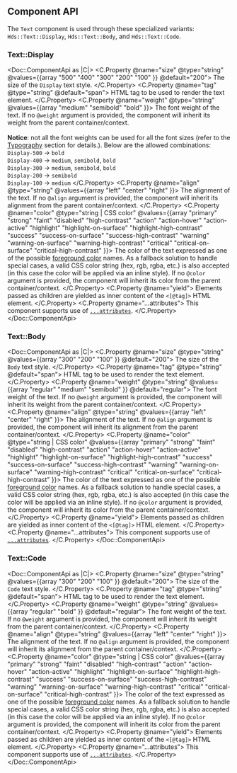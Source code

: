 ## Component API

The `Text` component is used through these specialized variants: `Hds::Text::Display`, `Hds::Text::Body`, and `Hds::Text::Code`.

### Text::Display

<Doc::ComponentApi as |C|>
  <C.Property @name="size" @type="string" @values={{array "500" "400" "300" "200" "100" }} @default="200">
    The size of the `Display` text style.
  </C.Property>
  <C.Property @name="tag" @type="string" @default="span">
    HTML tag to be used to render the text element.
  </C.Property>
  <C.Property @name="weight" @type="string" @values={{array "medium" "semibold" "bold" }}>
    The font weight of the text. If no `@weight` argument is provided, the component will inherit its weight from the parent container/context.<br><br>
    **Notice**: not all the font weights can be used for all the font sizes (refer to the [Typography](/foundations/typography?tab=code#style-and-weight) section for details.). Below are the allowed combinations:<br/>
    `Display-500` → `bold`<br/>
    `Display-400` → `medium`, `semibold`, `bold`<br/>
    `Display-300` → `medium`, `semibold`, `bold`<br/>
    `Display-200` → `semibold`<br/>
    `Display-100` → `medium`
  </C.Property>
  <C.Property @name="align" @type="string" @values={{array "left" "center" "right" }}>
    The alignment of the text. If no `@align` argument is provided, the component will inherit its alignment from the parent container/context.
  </C.Property>
  <C.Property @name="color" @type="string | CSS color" @values={{array "primary" "strong" "faint" "disabled" "high-contrast" "action" "action-hover" "action-active" "highlight" "highlight-on-surface" "highlight-high-contrast" "success" "success-on-surface" "success-high-contrast" "warning" "warning-on-surface" "warning-high-contrast" "critical" "critical-on-surface" "critical-high-contrast" }}>
    The color of the text expressed as one of the possible [foreground color](/foundations/colors?tab=palette#foreground-1) names. As a fallback solution to handle special cases, a valid CSS color string (hex, rgb, rgba, etc.) is also accepted (in this case the color will be applied via an inline style). If no `@color` argument is provided, the component will inherit its color from the parent container/context.
  </C.Property>
  <C.Property @name="yield">
    Elements passed as children are yielded as inner content of the `<[@tag]>` HTML element.
  </C.Property>
  <C.Property @name="...attributes">
    This component supports use of [`...attributes`](https://guides.emberjs.com/release/in-depth-topics/patterns-for-components/#toc_attribute-ordering).
  </C.Property>
</Doc::ComponentApi>

### Text::Body

<Doc::ComponentApi as |C|>
  <C.Property @name="size" @type="string" @values={{array "300" "200" "100" }} @default="200">
    The size of the `Body` text style.
  </C.Property>
  <C.Property @name="tag" @type="string" @default="span">
    HTML tag to be used to render the text element.
  </C.Property>
  <C.Property @name="weight" @type="string" @values={{array "regular" "medium" "semibold" }} @default="regular">
    The font weight of the text. If no `@weight` argument is provided, the component will inherit its weight from the parent container/context.
  </C.Property>
  <C.Property @name="align" @type="string" @values={{array "left" "center" "right" }}>
    The alignment of the text. If no `@align` argument is provided, the component will inherit its alignment from the parent container/context.
  </C.Property>
  <C.Property @name="color" @type="string | CSS color" @values={{array "primary" "strong" "faint" "disabled" "high-contrast" "action" "action-hover" "action-active" "highlight" "highlight-on-surface" "highlight-high-contrast" "success" "success-on-surface" "success-high-contrast" "warning" "warning-on-surface" "warning-high-contrast" "critical" "critical-on-surface" "critical-high-contrast" }}>
    The color of the text expressed as one of the possible [foreground color](/foundations/colors?tab=palette#foreground-1) names. As a fallback solution to handle special cases, a valid CSS color string (hex, rgb, rgba, etc.) is also accepted (in this case the color will be applied via an inline style). If no `@color` argument is provided, the component will inherit its color from the parent container/context.
  </C.Property>
  <C.Property @name="yield">
    Elements passed as children are yielded as inner content of the `<[@tag]>` HTML element.
  </C.Property>
  <C.Property @name="...attributes">
    This component supports use of [`...attributes`](https://guides.emberjs.com/release/in-depth-topics/patterns-for-components/#toc_attribute-ordering).
  </C.Property>
</Doc::ComponentApi>

### Text::Code

<Doc::ComponentApi as |C|>
  <C.Property @name="size" @type="string" @values={{array "300" "200" "100" }} @default="200">
    The size of the `Code` text style.
  </C.Property>
  <C.Property @name="tag" @type="string" @default="span">
    HTML tag to be used to render the text element.
  </C.Property>
  <C.Property @name="weight" @type="string" @values={{array "regular" "bold" }} @default="regular">
    The font weight of the text. If no `@weight` argument is provided, the component will inherit its weight from the parent container/context.
  </C.Property>
  <C.Property @name="align" @type="string" @values={{array "left" "center" "right" }}>
    The alignment of the text. If no `@align` argument is provided, the component will inherit its alignment from the parent container/context.
  </C.Property>
  <C.Property @name="color" @type="string | CSS color" @values={{array "primary" "strong" "faint" "disabled" "high-contrast" "action" "action-hover" "action-active" "highlight" "highlight-on-surface" "highlight-high-contrast" "success" "success-on-surface" "success-high-contrast" "warning" "warning-on-surface" "warning-high-contrast" "critical" "critical-on-surface" "critical-high-contrast" }}>
    The color of the text expressed as one of the possible [foreground color](/foundations/colors?tab=palette#foreground-1) names. As a fallback solution to handle special cases, a valid CSS color string (hex, rgb, rgba, etc.) is also accepted (in this case the color will be applied via an inline style). If no `@color` argument is provided, the component will inherit its color from the parent container/context.
  </C.Property>
  <C.Property @name="yield">
    Elements passed as children are yielded as inner content of the `<[@tag]>` HTML element.
  </C.Property>
  <C.Property @name="...attributes">
    This component supports use of [`...attributes`](https://guides.emberjs.com/release/in-depth-topics/patterns-for-components/#toc_attribute-ordering).
  </C.Property>
</Doc::ComponentApi>

